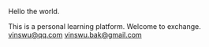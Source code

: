 Hello the world.

This is a personal learning platform.
Welcome to exchange.
vinswu@qq.com
vinswu.bak@gmail.com
